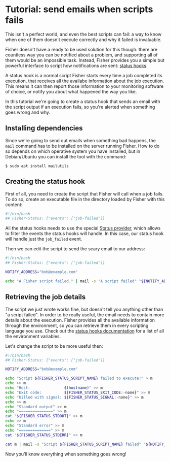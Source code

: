 # Tutorial: send emails when scripts fails

This isn't a perfect world, and even the best scripts can fail: a way to know
when one of them doesn't execute correctly and why it failed is invaluable.

Fisher doesn't have a ready to be used solution for this though: there are
countless way you can be notified about a problem, and supporting all of them
would be an impossible task. Instead, Fisher provides you a simple but powerful
interface to script how notifications are sent: [status
hooks](../features/status-hooks.md).

A status hook is a normal script Fisher starts every time a job completed its
execution, that receives all the availabe information about the job execution.
This means it can then report those information to your monitoring software of
choice, or notify you about what happened the way you like.

In this tutorial we're going to create a status hook that sends an email with
the script output if an execution fails, so you're alerted when something goes
wrong and why.

## Installing dependencies

Since we're going to send out emails when something bad happens, the `mail`
command has to be installed on the server running Fisher. How to do so depends
on which operative system you have installed, but in Debian/Ubuntu you can
install the tool with the command:

```plain
$ sudo apt install mailutils
```

## Creating the status hook

First of all, you need to create the script that Fisher will call when a job
fails. To do so, create an executable file in the directory loaded by Fisher
with this content:

```bash
#!/bin/bash
## Fisher-Status: {"events": ["job-failed"]}
```

All the status hooks needs to use the special [Status
provider](../features/status-hooks.md), which allows to filter the events the
status hooks will handle. In this case, our status hook will handle just the
`job_failed` event.

Then we can edit the script to send the scary email to our address:

```bash
#!/bin/bash
## Fisher-Status: {"events": ["job-failed"]}

NOTIFY_ADDRESS="bob@example.com"

echo "A Fisher script failed." | mail -s "A script failed" "${NOTIFY_ADDRESS}"
```

## Retrieving the job details

The script we just wrote works fine, but doesn't tell you anything other than
"a script failed". In order to be really useful, the email needs to contain
more details about the execution. Fisher provides all the available information
through the environment, so you can retrieve them in every scripting language
you use. Check out the [status hooks
documentation](../features/status-hooks.md) for a list of all the environment
variables.

Let's change the script to be more useful then:

```bash
#!/bin/bash
## Fisher-Status: {"events": ["job-failed"]}

NOTIFY_ADDRESS="bob@example.com"

echo "Script ${FISHER_STATUS_SCRIPT_NAME} failed to execute!" > m
echo >> m
echo "Host:               $(hostname)" >> m
echo "Exit code:          ${FISHER_STATUS_EXIT_CODE:-none}" >> m
echo "Killed with signal: ${FISHER_STATUS_SIGNAL:-none}" >> m
echo >> m
echo "Standard output" >> m
echo "===============" >> m
cat "${FISHER_STATUS_STDOUT}" >> m
echo >> m
echo "Standard error" >> m
echo "==============" >> m
cat "${FISHER_STATUS_STDERR}" >> m

cat m | mail -s "Script ${FISHER_STATUS_SCRIPT_NAME} failed" "${NOTIFY_ADDRESS}"
```

Now you'll know everything when something goes wrong!
